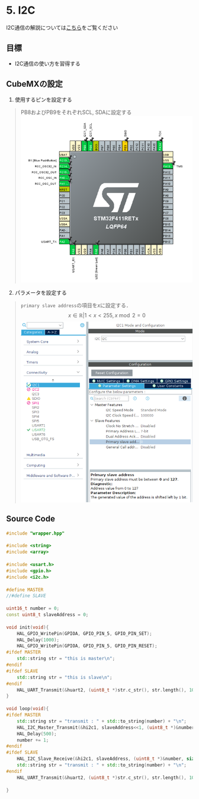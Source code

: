 # 5. I2C
I2C通信の解説については[こちら](../../communication/)をご覧ください
## 目標
- I2C通信の使い方を習得する

## CubeMXの設定
1. 使用するピンを設定する
>PB8およびPB9をそれぞれSCL, SDAに設定する
>![](_res/I2C_Pinout.png)
2. パラメータを設定する
>`primary slave address`の項目を$x$に設定する．
>$$ x \in\mathbb{R}| 1<x<255,  x\bmod 2 = 0$$
>![](_res/I2C_config.png)



## Source Code
```c++
#include "wrapper.hpp"

#include <string>
#include <array>

#include <usart.h>
#include <gpio.h>
#include <i2c.h>

#define MASTER
//#define SLAVE

uint16_t number = 0;
const uint8_t slaveAddress = 0;

void init(void){
	HAL_GPIO_WritePin(GPIOA, GPIO_PIN_5, GPIO_PIN_SET);
	HAL_Delay(1000);
	HAL_GPIO_WritePin(GPIOA, GPIO_PIN_5, GPIO_PIN_RESET);
#ifdef MASTER
	std::string str = "this is master\n";
#endif
#ifdef SLAVE
	std::string str = "this is slave\n";
#endif
	HAL_UART_Transmit(&huart2, (uint8_t *)str.c_str(), str.length(), 100);
}

void loop(void){
#ifdef MASTER
	std::string str = "transmit : " + std::to_string(number) + "\n";
	HAL_I2C_Master_Transmit(&hi2c1, slaveAddress<<1, (uint8_t *)&number, sizeof(number), 100);
    HAL_Delay(500);
	number += 1;
#endif
#ifdef SLAVE
	HAL_I2C_Slave_Receive(&hi2c1, slaveAddress, (uint8_t *)&number, sizeof(number), 1000);
	std::string str = "transmit : " + std::to_string(number) + "\n";
#endif
    HAL_UART_Transmit(&huart2, (uint8_t *)str.c_str(), str.length(), 100);

}
```
